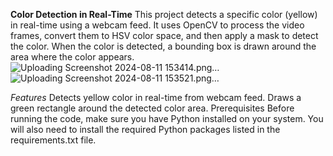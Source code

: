 **Color Detection in Real-Time**
This project detects a specific color (yellow) in real-time using a webcam feed. It uses OpenCV to process the video frames, convert them to HSV color space, and then apply a mask to detect the color. When the color is detected, a bounding box is drawn around the area where the color appears.
![Uploading Screenshot 2024-08-11 153414.png…]()
![Uploading Screenshot 2024-08-11 153521.png…]()

*Features*
Detects yellow color in real-time from webcam feed.
Draws a green rectangle around the detected color area.
Prerequisites
Before running the code, make sure you have Python installed on your system. You will also need to install the required Python packages listed in the requirements.txt file.
